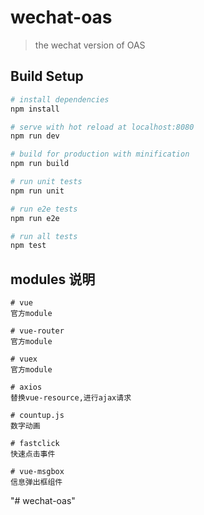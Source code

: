 # wechat-oas

> the wechat version of OAS

## Build Setup

``` bash
# install dependencies
npm install

# serve with hot reload at localhost:8080
npm run dev

# build for production with minification
npm run build

# run unit tests
npm run unit

# run e2e tests
npm run e2e

# run all tests
npm test
```

## modules 说明

```
# vue
官方module

# vue-router
官方module

# vuex
官方module

# axios
替换vue-resource,进行ajax请求

# countup.js
数字动画

# fastclick
快速点击事件

# vue-msgbox
信息弹出框组件

```
"# wechat-oas" 
